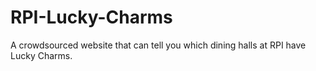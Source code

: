 # RPI-Lucky-Charms
A crowdsourced website that can tell you which dining halls at RPI have Lucky Charms.
